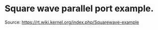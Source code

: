 # Square wave parallel port example.


Source: https://rt.wiki.kernel.org/index.php/Squarewave-example
